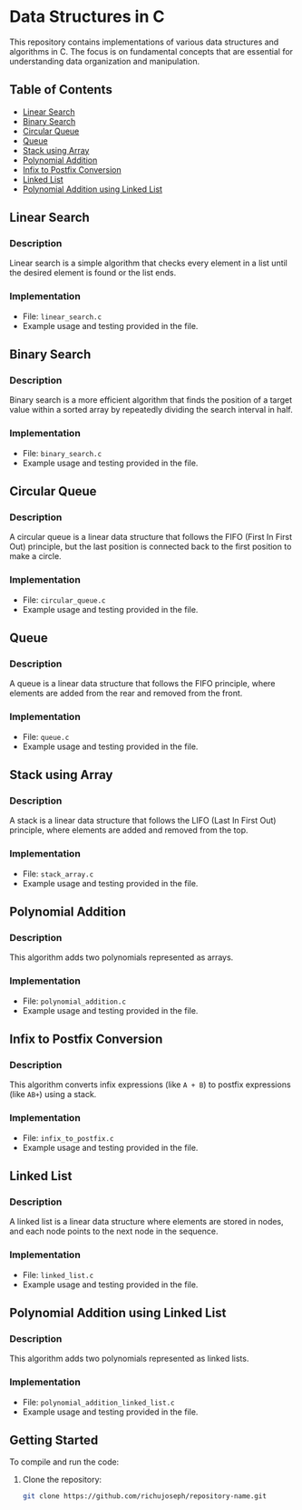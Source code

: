# Data Structures in C

This repository contains implementations of various data structures and algorithms in C. The focus is on fundamental concepts that are essential for understanding data organization and manipulation.

## Table of Contents

- [Linear Search](#linear-search)
- [Binary Search](#binary-search)
- [Circular Queue](#circular-queue)
- [Queue](#queue)
- [Stack using Array](#stack-using-array)
- [Polynomial Addition](#polynomial-addition)
- [Infix to Postfix Conversion](#infix-to-postfix-conversion)
- [Linked List](#linked-list)
- [Polynomial Addition using Linked List](#polynomial-addition-using-linked-list)

## Linear Search

### Description
Linear search is a simple algorithm that checks every element in a list until the desired element is found or the list ends.

### Implementation
- File: `linear_search.c`
- Example usage and testing provided in the file.

## Binary Search

### Description
Binary search is a more efficient algorithm that finds the position of a target value within a sorted array by repeatedly dividing the search interval in half.

### Implementation
- File: `binary_search.c`
- Example usage and testing provided in the file.

## Circular Queue

### Description
A circular queue is a linear data structure that follows the FIFO (First In First Out) principle, but the last position is connected back to the first position to make a circle.

### Implementation
- File: `circular_queue.c`
- Example usage and testing provided in the file.

## Queue

### Description
A queue is a linear data structure that follows the FIFO principle, where elements are added from the rear and removed from the front.

### Implementation
- File: `queue.c`
- Example usage and testing provided in the file.

## Stack using Array

### Description
A stack is a linear data structure that follows the LIFO (Last In First Out) principle, where elements are added and removed from the top.

### Implementation
- File: `stack_array.c`
- Example usage and testing provided in the file.

## Polynomial Addition

### Description
This algorithm adds two polynomials represented as arrays.

### Implementation
- File: `polynomial_addition.c`
- Example usage and testing provided in the file.

## Infix to Postfix Conversion

### Description
This algorithm converts infix expressions (like `A + B`) to postfix expressions (like `AB+`) using a stack.

### Implementation
- File: `infix_to_postfix.c`
- Example usage and testing provided in the file.

## Linked List

### Description
A linked list is a linear data structure where elements are stored in nodes, and each node points to the next node in the sequence.

### Implementation
- File: `linked_list.c`
- Example usage and testing provided in the file.

## Polynomial Addition using Linked List

### Description
This algorithm adds two polynomials represented as linked lists.

### Implementation
- File: `polynomial_addition_linked_list.c`
- Example usage and testing provided in the file.

## Getting Started

To compile and run the code:

1. Clone the repository:
   ```bash
   git clone https://github.com/richujoseph/repository-name.git
